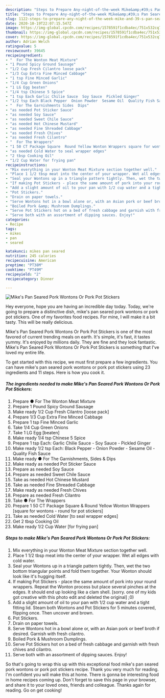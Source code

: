 ```yaml
---
description: "Steps to Prepare Any-night-of-the-week Mike&amp;#39;s Pan Seared Pork Wontons Or Pork Pot Stickers"
title: "Steps to Prepare Any-night-of-the-week Mike&amp;#39;s Pan Seared Pork Wontons Or Pork Pot Stickers"
slug: 1122-steps-to-prepare-any-night-of-the-week-mike-and-39-s-pan-seared-pork-wontons-or-pork-pot-stickers
date: 2020-10-19T22:07:15.547Z
image: https://img-global.cpcdn.com/recipes/1578591f1cdba4ec/751x532cq70/mikes-pan-seared-pork-wontons-or-pork-pot-stickers-recipe-main-photo.jpg
thumbnail: https://img-global.cpcdn.com/recipes/1578591f1cdba4ec/751x532cq70/mikes-pan-seared-pork-wontons-or-pork-pot-stickers-recipe-main-photo.jpg
cover: https://img-global.cpcdn.com/recipes/1578591f1cdba4ec/751x532cq70/mikes-pan-seared-pork-wontons-or-pork-pot-stickers-recipe-main-photo.jpg
author: Adrian Welch
ratingvalue: 5
reviewcount: 39645
recipeingredient:
- "  For The Wonton Meat Mixture"
- "1 Pound Spicy Ground Sausage"
- "1/2 Cup Fresh Cilantro loose pack"
- "1/3 Cup Extra Fine Minced Cabbage"
- "1 tsp Fine Minced Garlic"
- "1/4 Cup Green Onions"
- "1 LG Egg beaten"
- "1/4 tsp Chinese 5 Spice"
- "1 tsp Each Garlic Chilie Sauce  Soy Sauce  Pickled Ginger"
- "1/2 tsp Each Black Pepper  Onion Powder  Sesame Oil  Quality Fish Sauce"
- "  For The Garnishments Sides  Dips"
- "as needed Pot Sticker Sauce"
- "as needed Soy Sauce"
- "as needed Sweet Chile Sauce"
- "as needed Hot Chinese Mustard"
- "as needed Fine Shreaded Cabbage"
- "as needed Fresh Chives"
- "as needed Fresh Cilantro"
- "  For The Wrappers"
- "1 50 CT Package Square  Round Yellow Wonton Wrappers square for wontons  round for pot stickers"
- "as needed Cold Water to seal wrapper edges"
- "2 tbsp Cooking Oil"
- "1/2 Cup Water for frying pan"
recipeinstructions:
- "Mix everything in your Wonton Meat Mixture section together well."
- "Place 1 1/2 tbsp meat into the center of your wrapper. Wet all edges with cold water."
- "Seal your Wontons up in a triangle pattern tightly. Then, wet the two bottom triangular points and fold them together. Your Wonton should look like it&#39;s hugging itself."
- "If making Pot Stickers - place the same amount of pork into your round wrappers. Repeat the Wonton process but place several pinches at the edges. It should end up looking like a clam shell. [sorry. one of my kids got creative with this photo edit and deleted the original] ;0)"
- "Add a slight amount of oil to your pan with 1/2 cup water and a tight fitting lid. Steam both Wontons and Pot Stickers for 5 minutes covered, flipping once. Then uncover and brown."
- "Pot Stickers."
- "Drain on paper towels."
- "Serve Wontons hot in a bowl alone or, with an Asian pork or beef broth if desired. Garnish with fresh cilantro."
- "Boiled Pork &amp; Mushroom Dumplings."
- "Serve Pot Stickers hot on a bed of fresh cabbage and garnish with fresh chives and cilantro."
- "Serve both with an assortment of dipping sauces. Enjoy!"
categories:
- Recipe
tags:
- mikes
- pan
- seared

katakunci: mikes pan seared 
nutrition: 245 calories
recipecuisine: American
preptime: "PT38M"
cooktime: "PT49M"
recipeyield: "2"
recipecategory: Dinner

---
```



![Mike&#39;s Pan Seared Pork Wontons Or Pork Pot Stickers](https://img-global.cpcdn.com/recipes/1578591f1cdba4ec/751x532cq70/mikes-pan-seared-pork-wontons-or-pork-pot-stickers-recipe-main-photo.jpg)

Hey everyone, hope you are having an incredible day today. Today, we're going to prepare a distinctive dish, mike&#39;s pan seared pork wontons or pork pot stickers. One of my favorites food recipes. For mine, I will make it a bit tasty. This will be really delicious.



Mike&#39;s Pan Seared Pork Wontons Or Pork Pot Stickers is one of the most favored of current trending meals on earth. It's simple, it's fast, it tastes yummy. It's enjoyed by millions daily. They are fine and they look fantastic. Mike&#39;s Pan Seared Pork Wontons Or Pork Pot Stickers is something that I've loved my entire life.


To get started with this recipe, we must first prepare a few ingredients. You can have mike&#39;s pan seared pork wontons or pork pot stickers using 23 ingredients and 11 steps. Here is how you cook it.

<!--inarticleads1-->

##### The ingredients needed to make Mike&#39;s Pan Seared Pork Wontons Or Pork Pot Stickers:

1. Prepare  ● For The Wonton Meat Mixture
1. Prepare 1 Pound Spicy Ground Sausage
1. Make ready 1/2 Cup Fresh Cilantro [loose pack]
1. Prepare 1/3 Cup Extra Fine Minced Cabbage
1. Prepare 1 tsp Fine Minced Garlic
1. Take 1/4 Cup Green Onions
1. Take 1 LG Egg [beaten]
1. Make ready 1/4 tsp Chinese 5 Spice
1. Prepare 1 tsp Each: Garlic Chilie Sauce - Soy Sauce - Pickled Ginger
1. Make ready 1/2 tsp Each: Black Pepper - Onion Powder - Sesame Oil - Quality Fish Sauce
1. Make ready  ● For The Garnishments, Sides &amp; Dips
1. Make ready as needed Pot Sticker Sauce
1. Prepare as needed Soy Sauce
1. Prepare as needed Sweet Chile Sauce
1. Take as needed Hot Chinese Mustard
1. Take as needed Fine Shreaded Cabbage
1. Make ready as needed Fresh Chives
1. Prepare as needed Fresh Cilantro
1. Take  ● For The Wrappers
1. Prepare 1 50 CT Package Square &amp; Round Yellow Wonton Wrappers [square for wontons - round for pot stickers]
1. Take as needed Cold Water [to seal wrapper edges]
1. Get 2 tbsp Cooking Oil
1. Make ready 1/2 Cup Water [for frying pan]




<!--inarticleads2-->

##### Steps to make Mike&#39;s Pan Seared Pork Wontons Or Pork Pot Stickers:

1. Mix everything in your Wonton Meat Mixture section together well.
1. Place 1 1/2 tbsp meat into the center of your wrapper. Wet all edges with cold water.
1. Seal your Wontons up in a triangle pattern tightly. Then, wet the two bottom triangular points and fold them together. Your Wonton should look like it&#39;s hugging itself.
1. If making Pot Stickers - place the same amount of pork into your round wrappers. Repeat the Wonton process but place several pinches at the edges. It should end up looking like a clam shell. [sorry. one of my kids got creative with this photo edit and deleted the original] ;0)
1. Add a slight amount of oil to your pan with 1/2 cup water and a tight fitting lid. Steam both Wontons and Pot Stickers for 5 minutes covered, flipping once. Then uncover and brown.
1. Pot Stickers.
1. Drain on paper towels.
1. Serve Wontons hot in a bowl alone or, with an Asian pork or beef broth if desired. Garnish with fresh cilantro.
1. Boiled Pork &amp; Mushroom Dumplings.
1. Serve Pot Stickers hot on a bed of fresh cabbage and garnish with fresh chives and cilantro.
1. Serve both with an assortment of dipping sauces. Enjoy!




So that's going to wrap this up with this exceptional food mike&#39;s pan seared pork wontons or pork pot stickers recipe. Thank you very much for reading. I'm confident you will make this at home. There is gonna be interesting food in home recipes coming up. Don't forget to save this page in your browser, and share it to your loved ones, friends and colleague. Thanks again for reading. Go on get cooking!
